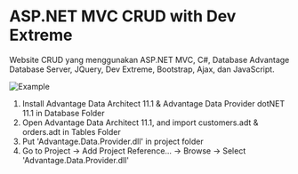 # ASP.NET MVC CRUD with Dev Extreme
 Website CRUD yang menggunakan ASP.NET MVC, C#, Database Advantage Database Server, JQuery, Dev Extreme, Bootstrap, Ajax, dan JavaScript.
 
![Example](https://user-images.githubusercontent.com/67295912/187336922-ef5a0945-1ea2-4926-ad44-243e4f2692a9.gif)

1. Install Advantage Data Architect 11.1 & Advantage Data Provider dotNET 11.1 in Database Folder
2. Open Advantage Data Architect 11.1, and import customers.adt & orders.adt in Tables Folder
2. Put 'Advantage.Data.Provider.dll' in project folder
3. Go to Project -> Add Project Reference... -> Browse -> Select 'Advantage.Data.Provider.dll'

